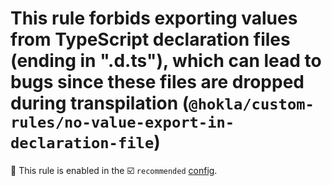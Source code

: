 # This rule forbids exporting values from TypeScript declaration files (ending in ".d.ts"), which can lead to bugs since these files are dropped during transpilation (`@hokla/custom-rules/no-value-export-in-declaration-file`)

💼 This rule is enabled in the ☑️ `recommended` [config](https://github.com/hokla-org/eslint-plugin-custom-rules).

<!-- end auto-generated rule header -->
